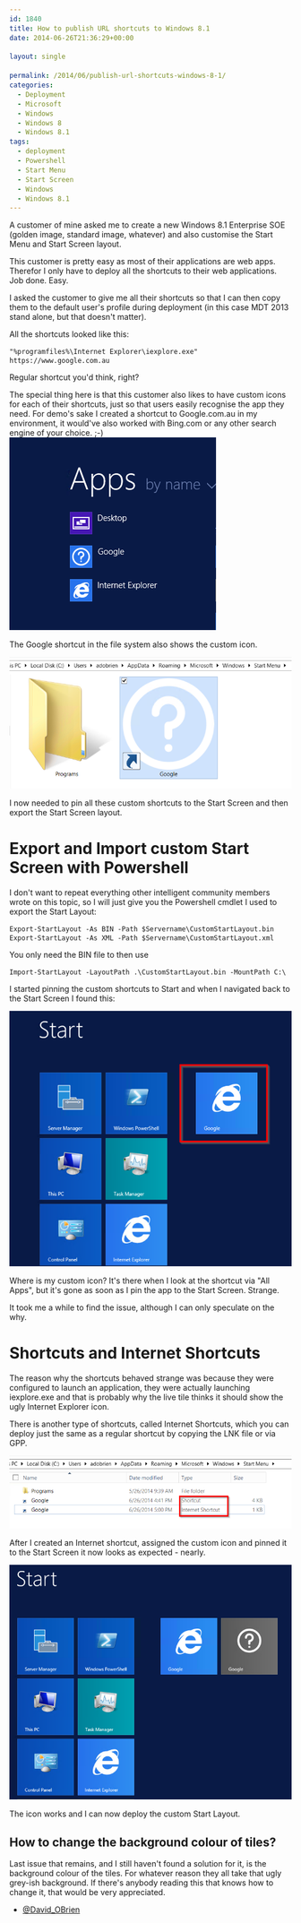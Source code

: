 ```yaml
---
id: 1840
title: How to publish URL shortcuts to Windows 8.1
date: 2014-06-26T21:36:29+00:00

layout: single

permalink: /2014/06/publish-url-shortcuts-windows-8-1/
categories:
  - Deployment
  - Microsoft
  - Windows
  - Windows 8
  - Windows 8.1
tags:
  - deployment
  - Powershell
  - Start Menu
  - Start Screen
  - Windows
  - Windows 8.1
---
```

A customer of mine asked me to create a new Windows 8.1 Enterprise SOE (golden image, standard image, whatever) and also customise the Start Menu and Start Screen layout.

This customer is pretty easy as most of their applications are web apps. Therefor I only have to deploy all the shortcuts to their web applications. Job done. Easy.

I asked the customer to give me all their shortcuts so that I can then copy them to the default user's profile during deployment (in this case MDT 2013 stand alone, but that doesn't matter).

All the shortcuts looked like this:

```
"%programfiles%\Internet Explorer\iexplore.exe" https://www.google.com.au
```

Regular shortcut you'd think, right?

The special thing here is that this customer also likes to have custom icons for each of their shortcuts, just so that users easily recognise the app they need. For demo's sake I created a shortcut to Google.com.au in my environment, it would've also worked with Bing.com or any other search engine of your choice. ;-)
![image](/media/2014/06/image.png)

The Google shortcut in the file system also shows the custom icon.

![image](/media/2014/06/image1.png)

I now needed to pin all these custom shortcuts to the Start Screen and then export the Start Screen layout.

# Export and Import custom Start Screen with Powershell

I don't want to repeat everything other intelligent community members wrote on this topic, so I will just give you the Powershell cmdlet I used to export the Start Layout:

```
Export-StartLayout -As BIN -Path $Servername\CustomStartLayout.bin
Export-StartLayout -As XML -Path $Servername\CustomStartLayout.xml
```

You only need the BIN file to then use

```
Import-StartLayout -LayoutPath .\CustomStartLayout.bin -MountPath C:\
```

I started pinning the custom shortcuts to Start and when I navigated back to the Start Screen I found this:

![image](/media/2014/06/image2.png)

Where is my custom icon? It's there when I look at the shortcut via "All Apps", but it's gone as soon as I pin the app to the Start Screen. Strange.

It took me a while to find the issue, although I can only speculate on the why.

# Shortcuts and Internet Shortcuts

The reason why the shortcuts behaved strange was because they were configured to launch an application, they were actually launching iexplore.exe and that is probably why the live tile thinks it should show the ugly Internet Explorer icon.

There is another type of shortcuts, called Internet Shortcuts, which you can deploy just the same as a regular shortcut by copying the LNK file or via GPP.

![image](/media/2014/06/image3.png)

After I created an Internet shortcut, assigned the custom icon and pinned it to the Start Screen it now looks as expected - nearly.

![image](/media/2014/06/image4.png)

The icon works and I can now deploy the custom Start Layout.

## How to change the background colour of tiles?

Last issue that remains, and I still haven't found a solution for it, is the background colour of the tiles. For whatever reason they all take that ugly grey-ish background. If there's anybody reading this that knows how to change it, that would be very appreciated.

- [@David_OBrien](http://twitter.com/david_obrien)


